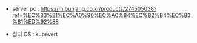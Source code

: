 
- server pc : https://m.bunjang.co.kr/products/274505038?ref=%EC%83%81%EC%A0%90%EC%A0%84%EC%B2%B4%EC%83%81%ED%92%88




- 설치 OS : kubevert
